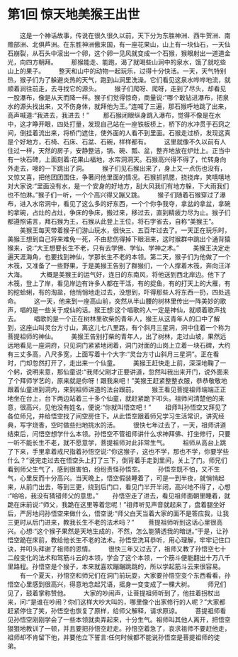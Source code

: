 # 第1回 惊天地美猴王出世

  　　这是一个神话故事，传说在很久很久以前，天下分为东胜神洲、西牛贺洲、南赡部洲、北俱芦洲。在东胜神洲傲来国，有一座花果山，山上有一块仙石，一天仙石崩裂，从石头中滚出一个卵，这个卵一见风就变成一个石猴，猴眼射出一道道金光，向四方朝拜。
　　那猴能走、能跑，渴了就喝些山涧中的泉水，饿了就吃些山上的果子。
　　整天和山中的动物一起玩乐，过得十分快活。一天，天气特别热，猴子们为了躲避炎热的天气，跑到山涧里洗澡。它们看见这泉水哗哗地流，就顺着涧往前走，去寻找它的源头。
　　猴子们爬呀、爬呀，走到了尽头，却看见一股瀑布，像是从天而降一样。猴子们觉得惊奇，商量说∶“哪个敢钻进瀑布，把泉水的源头找出来，又不伤身体，就拜他为王。”连喊了三遍，那石猴呼地跳了出来，高声喊道∶“我进去，我进去！”
　　那石猴闭眼纵身跳入瀑布，觉得不像是在水中，这才睁开眼，四处打量，发现自己站在一座铁板桥上，桥下的水冲贯于石窍之间，倒挂着流出来，将桥门遮住，使外面的人看不到里面。石猴走过桥，发现这真是个好地方，石椅、石床、石盆、石碗，样样都有。
　　这里就像不久以前有人住过一样，天然的房子，安静整洁，锅、碗、瓢、盆，整齐地放在炉灶上。正当中有一块石碑，上面刻着∶花果山福地，水帘洞洞天。石猴高兴得不得了，忙转身向外走去，嗖的一下跳出了洞。
　　猴子们见石猴出来了，身上又一点伤也没有，又惊又喜，把他团团围住，争著问他里面的情况。石猴抓抓腮，挠挠痒，笑嘻嘻地对大家说∶“里面没有水，是一个安身的好地方，刮大风我们有地方躲，下大雨我们也不怕淋。”猴子们一听，一个个高兴得又蹦又跳。
　　猴子们随着石猴穿过了瀑布，进入水帘洞中，看见了这么多的好东西，一个个你争我夺，拿盆的拿盆，拿碗的拿碗，占灶的占灶，争床的争床，搬过来，移过去，直到精疲力尽为止。猴子们都遵照诺言，拜石猴为王，石猴从此登上王位，将石字省去，自称“美猴王”。
　　美猴王每天带着猴子们游山玩水，很快三、五百年过去了。一天正在玩乐时，美猴王想到自己将来难免一死，不由悲伤得掉下眼泪来，这时猴群中跳出个通背猿猴来，说∶“大王想要长生不老，只有去学佛、学仙、学神之术。”
　　美猴王决定走遍天涯海角，也要找到神仙，学那长生不老的本领。第二天，猴子们为他做了一个木筏，又准备了一些野果，于是美猴王告别了群猴们，一个人撑着木筏，奔向汪洋大海。
　　大概是美猴王的运气好，连日的东南风，将他送到西北岸边。他下了木筏，登上了岸，看见岸边有许多人都在干活，有的捉鱼，有的打天上的大雁，有的挖蛤蜊，有的淘盐，他悄悄地走过去，没想到，吓得那些人将东西一扔，四处逃命。
　　这一天，他来到一座高山前，突然从半山腰的树林里传出一阵美妙的歌声，唱的是一些关于成仙的话。猴王想∶这个唱歌的人一定是神仙，就顺着歌声找去。
　　唱歌的是一个正在树林里砍柴的青年人，猴王从这青年人的口中了解到，这座山叫灵台方寸山，离这儿七八里路，有个斜月三星洞，洞中住着一个称为菩提祖师的神仙。
　　美猴王告别打柴的青年人，出了树林，走过山坡，果然远远地看见一座洞府，只见洞门紧紧地闭着，洞门对面的山岗上立着一块石碑，大约有三丈多高，八尺多宽，上面写着十个大字∶“灵台方寸山斜月三星洞”。正在看时，门却忽然打开了，走出来一个仙童。
　　美猴王赶快走上前，深深地鞠了一个躬，说明来意，那仙童说∶“我师父刚才正要讲道，忽然叫我出来开门，说外面来了个拜师学艺的，原来就是你呀！跟我来吧！”美猴王赶紧整整衣服，恭恭敬敬地跟着仙童进到洞内，来到祖师讲道的法台跟前。
　　猴王看见菩提祖师端端正正地坐在台上，台下两边站着三十多个仙童，就赶紧跪下叩头。祖师问清楚他的来意，很高兴，见他没有姓名，便说∶“你就叫悟空吧！”
　　祖师叫孙悟空又拜见了各位师兄，并给悟空找了间空房住下。从此悟空跟着师兄学习生活常识，讲究经典，写字烧香，空时做些扫地挑水的活。
　　很快七年过去了，一天，祖师讲道结束后，问悟空想学什么本领。孙悟空不管祖师讲什么求神拜佛、打坐修行，只要一听不能长生不老，就不愿意学，菩提祖师对此非常生气。
　　祖师从高台上跳了下来，手里拿着戒尺指着孙悟空说∶“你这猴子，这也不学，那也不学，你要学些什么？”说完走过去在悟空头上打了三下，倒背着手走到里间，关上了门。师兄们看到师父生气了，感到很害怕，纷纷责怪孙悟空。
　　孙悟空既不怕，又不生气，心里反而十分高兴。当天晚上，悟空假装睡着了，可是一到半夜，就悄悄起来，从前门出去，等到三更，绕到后门口，看见门半开半闭，高兴地不得了，心想∶“哈哈，我没有猜错师父的意思。”
　　孙悟空走了进去，看见祖师面朝里睡着，就跪在床前说∶“师父，我跪在这里等着您呢！”祖师听见声音就起来了，盘着腿坐好后，严厉地问孙悟空来做什么，悟空说∶“师父白天当着大家的面不是答应我，让我三更时从后门进来，教我长生不老的法术吗？”
　　菩提祖师听到这话心里很高兴。心想∶“这个猴子果然是天地生成的，不然，怎么能猜透我的暗谜。”于是，让孙悟空跪在床前，教给他长生不老的法术。孙悟空洗耳恭听，用心理解，牢牢记住口诀，并叩头拜谢了祖师的恩情。
　　很快三年又过去了，祖师又教了孙悟空七十二般变化的法术和驾筋斗云的本领，学会了这个本领，一个筋斗便能翻出十万八千里路程。孙悟空是个猴子，本来就喜欢蹦蹦跳跳的，所以学起筋斗云来很容易。
　　有一个夏天，孙悟空和师兄们在洞门前玩耍，大家要孙悟空变个东西看看，孙悟空心里感到很高兴，得意地念起咒语，摇身一变变成了一棵大树。
　　师兄们见了，鼓着掌称赞他。
　　大家的吵闹声，让菩提祖师听到了，他拄着拐杖出来，问∶“是谁在吵闹？你们这样大吵大叫的，哪里像个出家修行的人呢？”大家都赶紧停住了笑，孙悟空也恢复了原样，给师父解释，请求原谅。
　　菩提祖师看见孙悟空刚刚学会了一些本领就卖弄起来，十分生气。祖师叫其他人离开，把悟空狠狠地教训了一顿，并且要把孙悟空赶走。孙悟空着急了，哀求祖师不要赶他走，祖师却不肯留下他，并要他立下誓言∶任何时候都不能说孙悟空是菩提祖师的徒弟。

